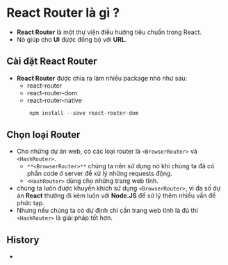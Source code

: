 # React Router là gì ?

- **React Router** là một thư viện điều hướng tiêu chuẩn trong React.
- Nó giúp cho **UI** được đồng bộ với **URL**.

## Cài đặt React Router
- **React Router** được chia ra làm nhiều package nhỏ như sau:
    - react-router
    - react-router-dom
    - react-router-native
    ```jsx
        npm install --save react-router-dom
    ```
## Chọn loại Router
- Cho những dự án web, có các loại router là `<BrowserRouter>` và `<HashRouter>`.
    - `**<BrowserRouter>**` chúng ta nên sử dụng nó khi chúng ta đã có phần code ở server để xử lý những requests động.
    - `<HashRouter>` dùng cho những trang web tĩnh.
- chúng ta luôn được khuyến khích sử dụng `<BrowserRouter>`, vì đa số dự án **React** thường đi kèm luôn với **Node.JS** để xử lý thêm nhiều vấn đề phức tạp.
- Nhưng nếu chúng ta có dự định chỉ cần trang web tĩnh là đủ thì `<HashRouter>` là giải pháp tốt hơn.

## History
-